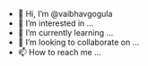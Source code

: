 - 👋 Hi, I’m @vaibhavgogula
- 👀 I’m interested in ...
- 🌱 I’m currently learning ...
- 💞️ I’m looking to collaborate on ...
- 📫 How to reach me ...

<!---
vaibhavgogula/vaibhavgogula is a ✨ special ✨ repository because its `README.md` (this file) appears on your GitHub profile.
You can click the Preview link to take a look at your changes.
--->
